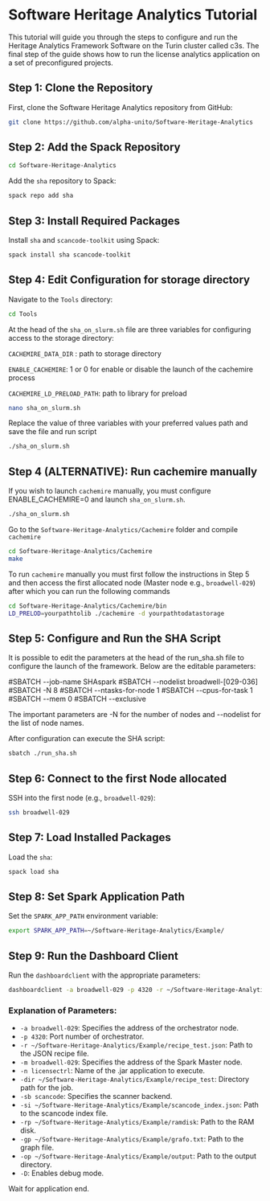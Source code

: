 
# Software Heritage Analytics Tutorial

This tutorial will guide you through the steps to configure and run the Heritage Analytics Framework Software on the Turin cluster called c3s. The final step of the guide shows how to run the license analytics application on a set of preconfigured projects.

## Step 1: Clone the Repository

First, clone the Software Heritage Analytics repository from GitHub:

```bash
git clone https://github.com/alpha-unito/Software-Heritage-Analytics
```


## Step 2: Add the Spack Repository

```bash
cd Software-Heritage-Analytics
```
Add the `sha` repository to Spack:

```bash
spack repo add sha
```

## Step 3: Install Required Packages

Install `sha` and `scancode-toolkit` using Spack:

```bash
spack install sha scancode-toolkit
```


## Step 4: Edit Configuration for storage directory
Navigate to the `Tools` directory:

```bash
cd Tools
```

At the head of the `sha_on_slurm.sh` file are three variables for configuring access to the storage directory:

`CACHEMIRE_DATA_DIR` : path to storage directory

`ENABLE_CACHEMIRE`: 1 or 0 for enable or disable the launch of the cachemire process

`CACHEMIRE_LD_PRELOAD_PATH`: path to library for preload

```bash
nano sha_on_slurm.sh
```

Replace the value of three variables with your preferred values path and save the file and run script

```bash
./sha_on_slurm.sh
```

## Step 4 (ALTERNATIVE): Run cachemire manually
If you wish to launch `cachemire` manually, you must configure ENABLE_CACHEMIRE=0 and launch `sha_on_slurm.sh`. 
```bash
./sha_on_slurm.sh
```

Go to the `Software-Heritage-Analytics/Cachemire` folder and compile `cachemire`
```bash
cd Software-Heritage-Analytics/Cachemire
make
```
To run `cachemire` manually you must first follow the instructions in Step 5 and then access the first allocated node (Master node e.g., `broadwell-029`) after which you can run the following commands
```bash
cd Software-Heritage-Analytics/Cachemire/bin
LD_PRELOD=yourpathtolib ./cachemire -d yourpathtodatastorage
```


## Step 5: Configure and Run the SHA Script

It is possible to edit the parameters at the head of the run_sha.sh file to configure the launch of the framework. Below are the editable parameters:

#SBATCH --job-name SHAspark
#SBATCH --nodelist broadwell-[029-036]
#SBATCH -N 8
#SBATCH --ntasks-for-node 1
#SBATCH --cpus-for-task 1
#SBATCH --mem 0 
#SBATCH --exclusive

The important parameters are -N for the number of nodes and --nodelist for the list of node names.

After configuration can execute the SHA script:

```bash
sbatch ./run_sha.sh
```

## Step 6: Connect to the first Node allocated

SSH into the first node (e.g., `broadwell-029`):

```bash
ssh broadwell-029
```

## Step 7: Load Installed Packages

Load the `sha`:

```bash
spack load sha
```

## Step 8: Set Spark Application Path

Set the `SPARK_APP_PATH` environment variable:

```bash
export SPARK_APP_PATH=~/Software-Heritage-Analytics/Example/
```

## Step 9: Run the Dashboard Client

Run the `dashboardclient` with the appropriate parameters:

```bash
dashboardclient -a broadwell-029 -p 4320 -r ~/Software-Heritage-Analytics/Example/recipe_test.json -m broadwell-029 -n licensectrl -dir ~/Software-Heritage-Analytics/Example/recipe_test -sb scancode -si ~/Software-Heritage-Analytics/Example/scancode_index.json -rp ~/Software-Heritage-Analytics/Example/ramdisk -gp ~/Software-Heritage-Analytics/Example/grafo.txt -op ~/Software-Heritage-Analytics/Example/output -D
```

### Explanation of Parameters:
- `-a broadwell-029`: Specifies the address of the orchestrator node.
- `-p 4320`: Port number of orchestrator.
- `-r ~/Software-Heritage-Analytics/Example/recipe_test.json`: Path to the JSON recipe file.
- `-m broadwell-029`: Specifies the address of the Spark Master node.
- `-n licensectrl`: Name of the .jar application to execute.
- `-dir ~/Software-Heritage-Analytics/Example/recipe_test`: Directory path for the job.
- `-sb scancode`: Specifies the scanner backend.
- `-si ~/Software-Heritage-Analytics/Example/scancode_index.json`: Path to the scancode index file.
- `-rp ~/Software-Heritage-Analytics/Example/ramdisk`: Path to the RAM disk.
- `-gp ~/Software-Heritage-Analytics/Example/grafo.txt`: Path to the graph file.
- `-op ~/Software-Heritage-Analytics/Example/output`: Path to the output directory.
- `-D`: Enables debug mode.

Wait for application end.
